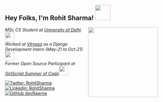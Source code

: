 <h2> Hey Folks, I'm Rohit Sharma! <img src="https://media.giphy.com/media/3ohhwExYXg3q8oC26Q/giphy.gif" width="50"></h2>
<img align='right' src="https://media.giphy.com/media/gjrYDwbjnK8x36xZIO/giphy.gif" width="230">
<p><em>MSc CS Student at <a href="http://www.du.ac.in//">University of Delhi</a><img src="https://media.giphy.com/media/d6Je8KexsLbCXLNouj/giphy.gif" width="30"></br>Worked at <a href="https://www.vityasa.com/">Vityasa</a> as a Django Development Intern (May-21 to Oct-21) <img src="https://media.giphy.com/media/IV09naiKhckfXzT8RF/giphy.gif" width="30"></br> Former Open Source Participant at <a href="https://gssoc.girlscript.tech/">GirlScript Summer of Code</a><img src="https://media.giphy.com/media/17b875GGvV9m9sLmNc/giphy.gif" width="30">
</em></p>

[![Twitter: RohitSharma](https://img.shields.io/twitter/url?style=social&url=https%3A%2F%2Ftwitter.com%2Fwhau_rohit)](https://twitter.com/whau_rohit)
[![Linkedin: RohitSharma](https://img.shields.io/badge/LinkedIn-blue?style=flat&logo=linkedin&labelColor=blue&link=https://www.linkedin.com/in/rohit-sharma-mcs/)](https://www.linkedin.com/in/rohit-sharma-mcs/)
[![GitHub devRawnie](https://img.shields.io/github/followers/devRawnie?style=social)](https://github.com/devRawnie)
<!--
**devRawnie/devRawnie** is a ✨ _special_ ✨ repository because its `README.md` (this file) appears on your GitHub profile.

Here are some ideas to get you started:

- 🔭 I’m currently working on ...
- 🌱 I’m currently learning ...
- 👯 I’m looking to collaborate on ...
- 🤔 I’m looking for help with ...
- 💬 Ask me about ...
- 📫 How to reach me: ...
- 😄 Pronouns: ...
- ⚡ Fun fact: ...
-->
